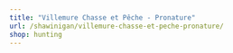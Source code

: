 ```yaml
---
title: "Villemure Chasse et Pêche - Pronature"
url: /shawinigan/villemure-chasse-et-peche-pronature/
shop: hunting
---
```

